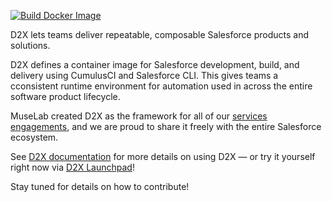 [![Build Docker Image](https://github.com/muselab-d2x/d2x/actions/workflows/build.yml/badge.svg)](https://github.com/muselab-d2x/d2x/actions/workflows/build.yml)

D2X lets teams deliver repeatable, composable Salesforce products and solutions.

D2X defines a container image for Salesforce development, build, and delivery using CumulusCI and Salesforce CLI. This gives teams a cconsistent runtime environment for automation used in across the entire software product lifecycle.

MuseLab created D2X as the framework for all of our [services engagements](https://muselab.com/services), and we are proud to share it freely with the entire Salesforce ecosystem.

See [D2X documentation](https://d2x.readthedocs.io) for more details on using D2X — or try it yourself right now via [D2X Launchpad](https://launchpad.muselab.com)! 

Stay tuned for details on how to contribute!
